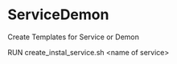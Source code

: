 # ServiceDemon
Create Templates for Service or Demon

RUN
create_instal_service.sh \<name of service\>
